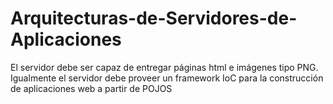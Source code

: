 # Arquitecturas-de-Servidores-de-Aplicaciones
 El servidor debe ser capaz de entregar páginas html e imágenes tipo PNG. Igualmente el servidor debe proveer un framework IoC para la construcción de aplicaciones web a partir de POJOS
